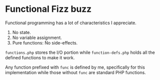 # Functional Fizz buzz

Functional programming has a lot of characteristics I appreciate.

1. No state.
2. No variable assignment.
3. Pure functions: No side-effects.

`functions.php` stores the I/O portion while `function-defs.php` holds all the defined functions to make it work.

Any function prefixed with `func` is defined by me, specifically for this implementation while those without `func` are standard PHP functions.

